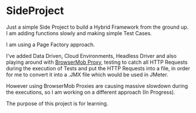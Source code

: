 # SideProject

Just a simple Side Project to build a Hybrid Framework from the ground up.
I am adding functions slowly and making simple Test Cases.

I am using a Page Factory approach.

I've added Data Driven, Cloud Environments, Headless Driver and also playing
around with [BrowserMob Proxy](https://bmp.lightbody.net/), testing to catch all HTTP Requests during the
execution of Tests and put the HTTP Requests into a file, in order for me
to convert it into a .JMX file which would be used in JMeter.

However using BrowserMob Proxies are causing massive slowdown during the
executions, so I am working on a different approach (In Progress).

The purpose of this project is for learning.
